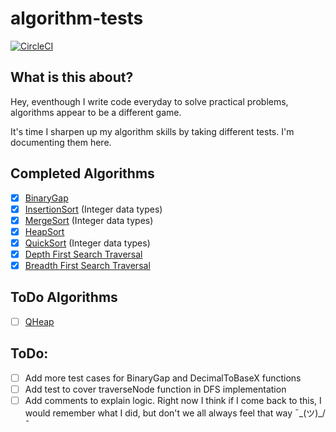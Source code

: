 # algorithm-tests
[![CircleCI](https://circleci.com/gh/azeezolaniran2016/algorithm-tests/tree/master.svg?style=svg)](https://circleci.com/gh/azeezolaniran2016/algorithm-tests/tree/master)

## What is this about?
Hey, eventhough I write code everyday to solve practical problems, algorithms appear to be a different game.

It's time I sharpen up my algorithm skills by taking different tests. I'm documenting them here.

## Completed Algorithms
 - [x] [BinaryGap](https://github.com/azeezolaniran2016/algorithm-tests/blob/master/algorithms/binary_gap.go)
 - [x] [InsertionSort](https://github.com/azeezolaniran2016/algorithm-tests/blob/master/algorithms/insertion_sort.go) (Integer data types)
 - [x] [MergeSort](https://www.tutorialspoint.com/data_structures_algorithms/merge_sort_algorithm.htm) (Integer data types)
 - [x] [HeapSort](https://github.com/azeezolaniran2016/algorithm-tests/blob/master/algorithms/heap_sort_int.go)
 - [x] [QuickSort](https://github.com/azeezolaniran2016/algorithm-tests/blob/master/algorithms/quick_sort_int.go) (Integer data types)
 - [x] [Depth First Search Traversal](https://github.com/azeezolaniran2016/algorithm-tests/blob/master/algorithms/dfs.go)
 - [x] [Breadth First Search Traversal](https://github.com/azeezolaniran2016/algorithm-tests/blob/master/algorithms/bfs.go)

## ToDo Algorithms
 - [ ] [QHeap](https://www.hackerrank.com/challenges/qheap1/problem)

## ToDo:
 - [ ] Add more test cases for BinaryGap and DecimalToBaseX functions
 - [ ] Add test to cover traverseNode function in DFS implementation
 - [ ] Add comments to explain logic. Right now I think if I come back to this, I would remember what I did, but don't we all always feel that way ¯\_(ツ)_/¯
